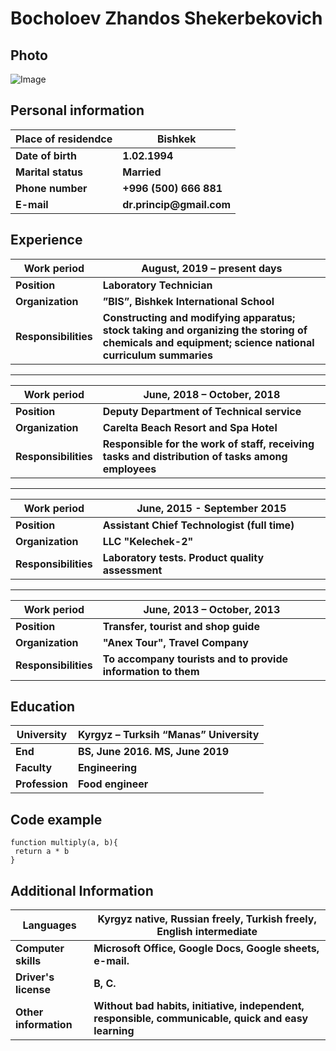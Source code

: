 # Bocholoev Zhandos Shekerbekovich
## Photo
![Image](https://www.logolynx.com/images/logolynx/f0/f0aa5e04c38fc898ece87d0d4724986d.jpeg)
## Personal information

|Place of residendce |Bishkek |
|-|-|
| __Date of birth__ | __1.02.1994__ |
| __Marital status__ | __Married__ |
| __Phone number__ | __+996 (500) 666 881__ |
| __E-mail__ | __dr.princip@gmail.com__ |


## Experience


|Work period |August, 2019 – present days |
|-|-|
| __Position__ | __Laboratory Technician__ |
| __Organization__ | __”BIS”, Bishkek International School__ |
| __Responsibilities__ | __Constructing and modifying apparatus; stock taking and organizing the storing of chemicals and equipment; science national curriculum summaries__ |

--------------------------------------------------------------------------------------------------------------------------

|Work period |June, 2018 – October, 2018 |
|-|-|
| __Position__ | __Deputy Department of Technical service__ |
| __Organization__ | __Carelta Beach Resort and Spa Hotel__ |
| __Responsibilities__ | __Responsible for the work of staff, receiving tasks and distribution of tasks among employees__

--------------------------------------------------------------------------------------------------------------------------

|Work period |June, 2015  - September 2015 |
|-|-|
| __Position__ | __Assistant Chief Technologist (full time)__ |
| __Organization__ | __LLC "Kelechek-2"__ |
| __Responsibilities__ | __Laboratory tests. Product quality assessment__

--------------------------------------------------------------------------------------------------------------------------

|Work period |June, 2013 – October, 2013 |
|-|-|
| __Position__ | __Transfer, tourist and shop guide__ |
| __Organization__ | __"Anex Tour", Travel Company__ |
| __Responsibilities__ | __To accompany tourists and to provide information to them__

## Education
|University|Kyrgyz – Turksih “Manas” University |
|-|-|
| __End__ | __BS, June 2016. MS, June 2019__ |
| __Faculty__ | __Engineering__ |
| __Profession__ | __Food engineer__

## Code example 
```
function multiply(a, b){
 return a * b
}
```


## Additional Information
|Languages|Kyrgyz	native, Russian	freely, Turkish	freely, English	intermediate |
|-|-|
| __Computer skills__ | __Microsoft Office, Google Docs, Google sheets, e-mail.__ |
| __Driver's license__ | __B, C.__ |
| __Other information__ | __Without bad habits, initiative, independent, responsible, communicable, quick and easy learning__


